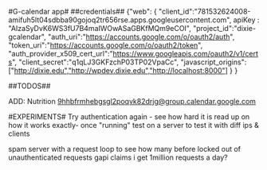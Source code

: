 #G-calendar app#
##credentials##
{"web":
		{
				"client_id":"781532624008-amifuh5lt04sdbba90gojoq2tr656rse.apps.googleusercontent.com",
				apiKey : "AIzaSyDvK6WS3fU7B4maIWOwASaGBKfMQm9eCOI",
				"project_id":"dixie-gcalendar",
				"auth_uri":"https://accounts.google.com/o/oauth2/auth",
				"token_uri":"https://accounts.google.com/o/oauth2/token",
				"auth_provider_x509_cert_url":"https://www.googleapis.com/oauth2/v1/certs",
				"client_secret":"q1qLJ3GKFzchP03TP02VpaCc",
				"javascript_origins":["http://dixie.edu","http://wpdev.dixie.edu","http://localhost:8000"]
		}
}

##TODOS##

ADD: Nutrition 9hhbfrmhebgsgl2poqvk82drjg@group.calendar.google.com

#EXPERIMENTS#
Try authentication again - see how hard it is
read up on how it works exactly-
once "running" test on a server to test it with diff ips & clients

spam server with a request loop to see how many before locked out of unauthenticated requests
gapi claims i get 1million requests a day?

